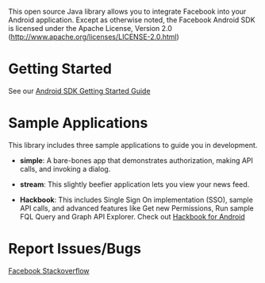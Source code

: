 This open source Java library allows you to integrate Facebook into your Android application. Except as otherwise noted, the Facebook Android SDK is licensed under the Apache License, Version 2.0 (http://www.apache.org/licenses/LICENSE-2.0.html)

Getting Started
===============

See our [Android SDK Getting Started Guide](https://developers.facebook.com/docs/mobile/android/build/)

Sample Applications
===============

This library includes three sample applications to guide you in development.

* __simple__: A bare-bones app that demonstrates authorization, making API calls, and invoking a dialog.

* __stream__: This slightly beefier application lets you view your news feed.

* __Hackbook__: This includes Single Sign On implementation (SSO), sample API calls, and advanced features like Get new Permissions, Run sample FQL Query and Graph API Explorer. Check out [Hackbook for Android](https://developers.facebook.com/docs/mobile/android/hackbook/)


Report Issues/Bugs
===============
[Facebook Stackoverflow](http://facebook.stackoverflow.com/questions/tagged/android)
